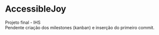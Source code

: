 # AccessibleJoy
Projeto final - IHS
<br />
Pendente criação dos milestones (kanban) e inserção do primeiro commit.
